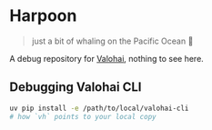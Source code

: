 # Harpoon

> just a bit of whaling on the Pacific Ocean 🐋

A debug repository for [Valohai](https://valohai.com/), nothing to see here.

## Debugging Valohai CLI

```bash
uv pip install -e /path/to/local/valohai-cli
# how `vh` points to your local copy
```
